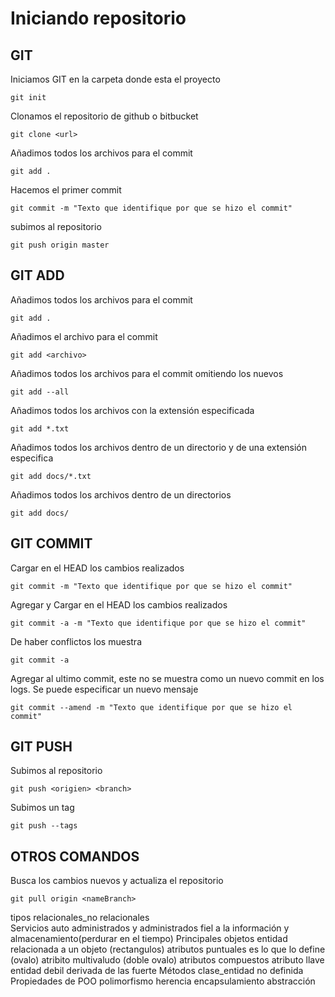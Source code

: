 # Iniciando repositorio

## GIT

Iniciamos GIT en la carpeta donde esta el proyecto

    git init

Clonamos el repositorio de github o bitbucket

    git clone <url>

Añadimos todos los archivos para el commit

    git add .

Hacemos el primer commit

    git commit -m "Texto que identifique por que se hizo el commit"

subimos al repositorio

    git push origin master

## GIT ADD

Añadimos todos los archivos para el commit

    git add .

Añadimos el archivo para el commit

    git add <archivo>

Añadimos todos los archivos para el commit omitiendo los nuevos

    git add --all 

Añadimos todos los archivos con la extensión especificada

    git add *.txt

Añadimos todos los archivos dentro de un directorio y de una extensión especifica

    git add docs/*.txt

Añadimos todos los archivos dentro de un directorios

    git add docs/

## GIT COMMIT

Cargar en el HEAD los cambios realizados

    git commit -m "Texto que identifique por que se hizo el commit"

Agregar y Cargar en el HEAD los cambios realizados

    git commit -a -m "Texto que identifique por que se hizo el commit"

De haber conflictos los muestra

    git commit -a 

Agregar al ultimo commit, este no se muestra como un nuevo commit en los logs. Se puede especificar un nuevo mensaje

    git commit --amend -m "Texto que identifique por que se hizo el commit"

## GIT PUSH

Subimos al repositorio

    git push <origien> <branch>

Subimos un tag

    git push --tags

## OTROS COMANDOS

Busca los cambios nuevos y actualiza el repositorio

    git pull origin <nameBranch>

tipos
    relacionales_no relacionales  
Servicios
    auto administrados y administrados
    fiel a la información y almacenamiento(perdurar en el tiempo)
Principales objetos
    entidad relacionada a un objeto (rectangulos)
    atributos puntuales es lo que lo define (ovalo)
        atribito multivaludo (doble ovalo)
        atributos compuestos
        atributo llave
entidad debil
    derivada de las fuerte
Métodos
clase_entidad no definida
Propiedades de POO
    polimorfismo
    herencia
    encapsulamiento
    abstracción
